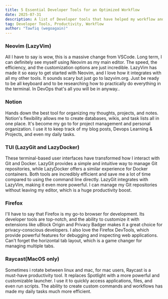 ```yaml
---
title: 5 Essential Developer Tools for an Optimized Workflow
date: 2025-07-31
description: A list of Developer tools that have helped my workflow and productivity. These tools are essential for any developer looking to optimize their workflow.
tag: Developer Tools, Productivity, Workflow
author: "Tawfiq (wegoagain)"
---
```


### Neovim (LazyVim)

All I have to say is wow, this is a massive change from VSCode. Long term, I can definitely see 
myself using Neovim as my main editor. The speed, the efficiency, and the customization options are 
just incredible. LazyVim has made it so easy to get started with Neovim, and I love how it integrates 
with all my other tools. It sounds scary but just go to lazyvim.org. Just be ready to be all keyboard 
and to be researching how to practically do everything in the terminal. In DevOps that's all you will 
be in anyway..

### Notion

Hands down the best tool for organizing my thoughts, projects, and notes. Notion's flexibility allows 
me to create databases, wikis, and task lists all in one place. It's become my go to for project 
management and personal organization. I use it to keep track of my blog posts, Devops Learning & 
Projects, and even my daily tasks.

### TUI (LazyGit and LazyDocker)

These terminal-based user interfaces have transformed how I interact with Git and Docker. LazyGit 
provides a simple and intuitive way to manage Git repositories, while LazyDocker offers a similar 
experience for Docker containers. Both tools are incredibly efficient and save me a lot of time 
compared to using the command line directly. LazyGit integrates with LazyVim, making it even more 
powerful. I can manage my Git repositories without leaving my editor, which is a huge productivity 
boost.

### Firefox

I'll have to say that Firefox is my go-to browser for development. Its developer tools are top-notch, 
and the ability to customize it with extensions like uBlock Origin and Privacy Badger makes it a 
great choice for privacy-conscious developers. I also love the Firefox DevTools, which provide 
powerful features for debugging and inspecting web applications. Can't forget the horizontal tab 
layout, which is a game changer for managing multiple tabs.

### Raycast(MacOS only)

Sometimes i rotate between linux and mac, for mac users, Raycast is a must-have productivity tool. It replaces Spotlight with a more powerful and customizable launcher. I use it to quickly access applications, files, and even run scripts. The ability to create custom commands and workflows has made my daily tasks much more efficient.